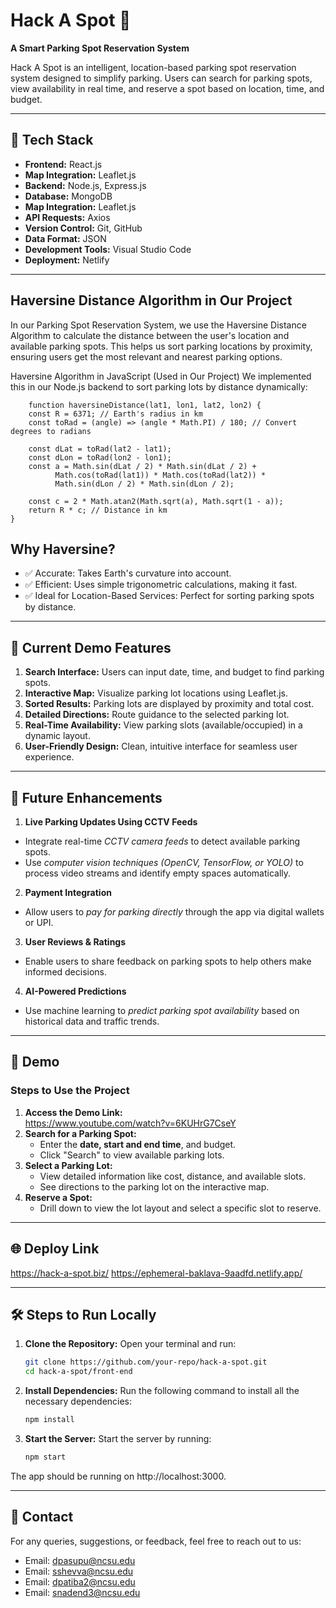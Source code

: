
# Hack A Spot 🚗  
**A Smart Parking Spot Reservation System**  

Hack A Spot is an intelligent, location-based parking spot reservation system designed to simplify parking. Users can search for parking spots, view availability in real time, and reserve a spot based on location, time, and budget.

---

## 🔧 Tech Stack  
- **Frontend:** React.js  
- **Map Integration:** Leaflet.js  
- **Backend:** Node.js, Express.js  
- **Database:** MongoDB
- **Map Integration:** Leaflet.js  
- **API Requests:** Axios  
- **Version Control:** Git, GitHub  
- **Data Format:** JSON  
- **Development Tools:** Visual Studio Code  
- **Deployment:** Netlify 

---

## Haversine Distance Algorithm in Our Project
In our Parking Spot Reservation System, we use the Haversine Distance Algorithm to calculate the distance between the user's location and available parking spots. This helps us sort parking locations by proximity, ensuring users get the most relevant and nearest parking options.

Haversine Algorithm in JavaScript (Used in Our Project)
We implemented this in our Node.js backend to sort parking lots by distance dynamically:
      
        function haversineDistance(lat1, lon1, lat2, lon2) {
        const R = 6371; // Earth's radius in km
        const toRad = (angle) => (angle * Math.PI) / 180; // Convert degrees to radians

        const dLat = toRad(lat2 - lat1);
        const dLon = toRad(lon2 - lon1);
        const a = Math.sin(dLat / 2) * Math.sin(dLat / 2) +
              Math.cos(toRad(lat1)) * Math.cos(toRad(lat2)) *
              Math.sin(dLon / 2) * Math.sin(dLon / 2);

        const c = 2 * Math.atan2(Math.sqrt(a), Math.sqrt(1 - a));
        return R * c; // Distance in km
    }

## Why Haversine?
- ✅ Accurate: Takes Earth's curvature into account. 
- ✅ Efficient: Uses simple trigonometric calculations, making it fast.
- ✅ Ideal for Location-Based Services: Perfect for sorting parking spots by distance.

---

## 🚀 Current Demo Features  
1. **Search Interface:** Users can input date, time, and budget to find parking spots.  
2. **Interactive Map:** Visualize parking lot locations using Leaflet.js.  
3. **Sorted Results:** Parking lots are displayed by proximity and total cost.  
4. **Detailed Directions:** Route guidance to the selected parking lot.  
5. **Real-Time Availability:** View parking slots (available/occupied) in a dynamic layout.  
6. **User-Friendly Design:** Clean, intuitive interface for seamless user experience.

---

## 🌟 Future Enhancements  
1. **Live Parking Updates Using CCTV Feeds**  
  - Integrate real-time *CCTV camera feeds* to detect available parking spots.  
  - Use *computer vision techniques (OpenCV, TensorFlow, or YOLO)* to process video streams and identify empty spaces automatically.

2. **Payment Integration**  
  - Allow users to *pay for parking directly* through the app via digital wallets or UPI.

3. **User Reviews & Ratings**  
  - Enable users to share feedback on parking spots to help others make informed decisions.

4. **AI-Powered Predictions**
  - Use machine learning to *predict parking spot availability* based on historical data and traffic trends.

---

## 🎥 Demo  
### Steps to Use the Project  
1. **Access the Demo Link:**  
  https://www.youtube.com/watch?v=6KUHrG7CseY
2. **Search for a Parking Spot:**  
   - Enter the **date, start and end time**, and budget.  
   - Click "Search" to view available parking lots.  
3. **Select a Parking Lot:**  
   - View detailed information like cost, distance, and available slots.  
   - See directions to the parking lot on the interactive map.  
4. **Reserve a Spot:**  
   - Drill down to view the lot layout and select a specific slot to reserve.  

---

## 🌐 Deploy Link  
https://hack-a-spot.biz/
https://ephemeral-baklava-9aadfd.netlify.app/

---

## 🛠 Steps to Run Locally  
1. **Clone the Repository:**
Open your terminal and run:  
   ```bash
   git clone https://github.com/your-repo/hack-a-spot.git
   cd hack-a-spot/front-end
2. **Install Dependencies:**
Run the following command to install all the necessary dependencies:
   ```bash
   npm install
3. **Start the Server:**
Start the server by running:
   ```bash
   npm start
The app should be running on http://localhost:3000.

---

## 📧 Contact
For any queries, suggestions, or feedback, feel free to reach out to us:
- Email: dpasupu@ncsu.edu
- Email: sshevva@ncsu.edu
- Email: dpatiba2@ncsu.edu
- Email: snadend3@ncsu.edu
